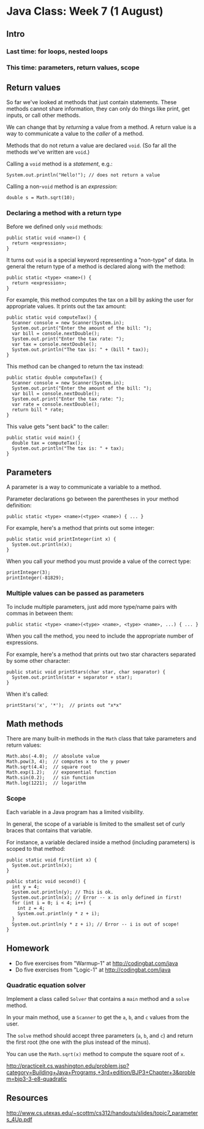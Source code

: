 # Java Class: Week 7 (1 August)

## Intro

### Last time: for loops, nested loops

### This time: parameters, return values, scope

## Return values

So far we've looked at methods that just contain statements. These methods
cannot share information, they can only do things like print, get inputs, or
call other methods.

We can change that by *returning* a value from a method. A return value is a way
to communicate a value to the *caller* of a method.

Methods that do not return a value are declared ``void``. (So far all the
methods we've written are ``void``.)

Calling a ``void`` method is a *statement*, e.g.:

    System.out.println("Hello!"); // does not return a value

Calling a non-``void`` method is an *expression*:

    double s = Math.sqrt(10);

### Declaring a method with a return type

Before we defined only ``void`` methods:

    public static void <name>() {
      return <expression>;
    }

It turns out ``void`` is a special keyword representing a "non-type" of data. In
general the return type of a method is declared along with the method:

    public static <type> <name>() {
      return <expression>;
    }

For example, this method computes the tax on a bill by asking the user for
appropriate values. It prints out the tax amount:

    public static void computeTax() {
      Scanner console = new Scanner(System.in);
      System.out.print("Enter the amount of the bill: ");
      var bill = console.nextDouble();
      System.out.print("Enter the tax rate: ");
      var tax = console.nextDouble();
      System.out.println("The tax is: " + (bill * tax));
    }

This method can be changed to return the tax instead:

    public static double computeTax() {
      Scanner console = new Scanner(System.in);
      System.out.print("Enter the amount of the bill: ");
      var bill = console.nextDouble();
      System.out.print("Enter the tax rate: ");
      var rate = console.nextDouble();
      return bill * rate;
    }

This value gets "sent back" to the caller:

    public static void main() {
      double tax = computeTax();
      System.out.println("The tax is: " + tax);
    }

## Parameters

A parameter is a way to communicate a variable to a method.

Parameter declarations go between the parentheses in your method definition:

    public static <type> <name>(<type> <name>) { ... }

For example, here's a method that prints out some integer:

    public static void printInteger(int x) {
      System.out.println(x);
    }

When you call your method you must provide a value of the correct type:

    printInteger(3);
    printInteger(-81829);

### Multiple values can be passed as parameters

To include multiple parameters, just add more type/name pairs with commas in
between them:

    public static <type> <name>(<type> <name>, <type> <name>, ...) { ... }

When you call the method, you need to include the appropriate number of
expressions.

For example, here's a method that prints out two star characters separated by
some other character:

    public static void printStars(char star, char separator) {
      System.out.println(star + separator + star);
    }

When it's called:

    printStars('x', '*');  // prints out "x*x"

## Math methods

There are many built-in methods in the ``Math`` class that take parameters and
return values:

    Math.abs(-4.0);  // absolute value
    Math.pow(3, 4);  // computes x to the y power
    Math.sqrt(4.4);  // square root
    Math.exp(1.2);   // exponential function
    Math.sin(0.2);   // sin function
    Math.log(1221);  // logarithm

### Scope

Each variable in a Java program has a limited visibility.

In general, the scope of a variable is limited to the smallest set of curly
braces that contains that variable.

For instance, a variable declared inside a method (including parameters) is
scoped to that method:

    public static void first(int x) {
      System.out.println(x);
    }

    public static void second() {
      int y = 4;
      System.out.println(y); // This is ok.
      System.out.println(x); // Error -- x is only defined in first!
      for (int i = 0; i < 4; i++) {
        int z = 4;
        System.out.println(y * z + i);
      }
      System.out.println(y * z + i); // Error -- i is out of scope!
    }

## Homework

- Do five exercises from "Warmup-1" at http://codingbat.com/java
- Do five exercises from "Logic-1" at http://codingbat.com/java

### Quadratic equation solver

Implement a class called ``Solver`` that contains a ``main`` method and a
``solve`` method.

In your main method, use a ``Scanner`` to get the ``a``, ``b``, and ``c``
values from the user.

The ``solve`` method should accept three parameters (``a``, ``b``, and ``c``)
and return the first root (the one with the plus instead of the minus).

You can use the ``Math.sqrt(x)`` method to compute the square root of ``x``.

http://practiceit.cs.washington.edu/problem.jsp?category=Building+Java+Programs,+3rd+edition/BJP3+Chapter+3&problem=bjp3-3-e8-quadratic

## Resources

http://www.cs.utexas.edu/~scottm/cs312/handouts/slides/topic7_parameters_4Up.pdf
